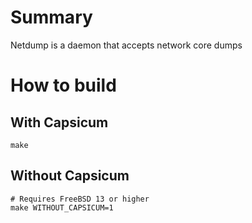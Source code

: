# Summary
Netdump is a daemon that accepts network core dumps

# How to build
## With Capsicum
```
make
```

## Without Capsicum
```
# Requires FreeBSD 13 or higher
make WITHOUT_CAPSICUM=1
```
